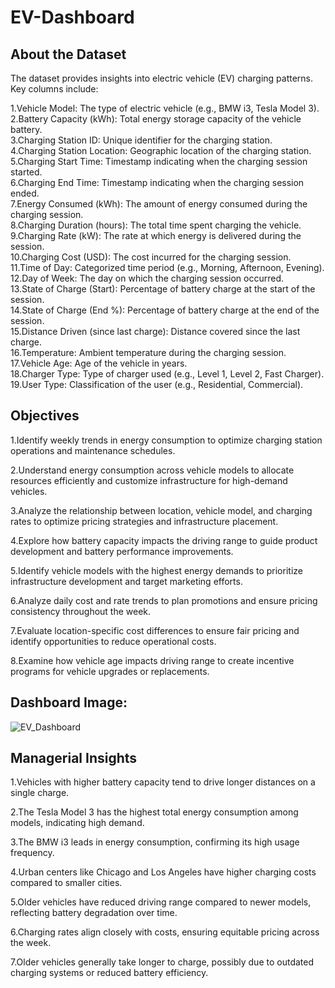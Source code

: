 # EV-Dashboard
## About the Dataset
The dataset provides insights into electric vehicle (EV) charging patterns. Key columns include:

1.Vehicle Model: The type of electric vehicle (e.g., BMW i3, Tesla Model 3).  
2.Battery Capacity (kWh): Total energy storage capacity of the vehicle battery.  
3.Charging Station ID: Unique identifier for the charging station.  
4.Charging Station Location: Geographic location of the charging station.  
5.Charging Start Time: Timestamp indicating when the charging session started.  
6.Charging End Time: Timestamp indicating when the charging session ended.  
7.Energy Consumed (kWh): The amount of energy consumed during the charging session.  
8.Charging Duration (hours): The total time spent charging the vehicle.  
9.Charging Rate (kW): The rate at which energy is delivered during the session.  
10.Charging Cost (USD): The cost incurred for the charging session.  
11.Time of Day: Categorized time period (e.g., Morning, Afternoon, Evening).  
12.Day of Week: The day on which the charging session occurred.  
13.State of Charge (Start): Percentage of battery charge at the start of the session.  
14.State of Charge (End %): Percentage of battery charge at the end of the session.  
15.Distance Driven (since last charge): Distance covered since the last charge.  
16.Temperature: Ambient temperature during the charging session.  
17.Vehicle Age: Age of the vehicle in years.  
18.Charger Type: Type of charger used (e.g., Level 1, Level 2, Fast Charger).  
19.User Type: Classification of the user (e.g., Residential, Commercial).

## Objectives  
1.Identify weekly trends in energy consumption to optimize charging station operations and maintenance schedules.

2.Understand energy consumption across vehicle models to allocate resources efficiently and customize infrastructure for high-demand vehicles.

3.Analyze the relationship between location, vehicle model, and charging rates to optimize pricing strategies and infrastructure placement.

4.Explore how battery capacity impacts the driving range to guide product development and battery performance improvements.

5.Identify vehicle models with the highest energy demands to prioritize infrastructure development and target marketing efforts.

6.Analyze daily cost and rate trends to plan promotions and ensure pricing consistency throughout the week.

7.Evaluate location-specific cost differences to ensure fair pricing and identify opportunities to reduce operational costs.

8.Examine how vehicle age impacts driving range to create incentive programs for vehicle upgrades or replacements.

## Dashboard Image:

![EV_Dashboard](https://github.com/user-attachments/assets/ff96ccb6-64af-48ff-9be6-dacd94c5ae68)

## Managerial Insights
1.Vehicles with higher battery capacity tend to drive longer distances on a single charge.

2.The Tesla Model 3 has the highest total energy consumption among models, indicating high demand.

3.The BMW i3 leads in energy consumption, confirming its high usage frequency.

4.Urban centers like Chicago and Los Angeles have higher charging costs compared to smaller cities.

5.Older vehicles have reduced driving range compared to newer models, reflecting battery degradation over time.

6.Charging rates align closely with costs, ensuring equitable pricing across the week.

7.Older vehicles generally take longer to charge, possibly due to outdated charging systems or reduced battery efficiency.

